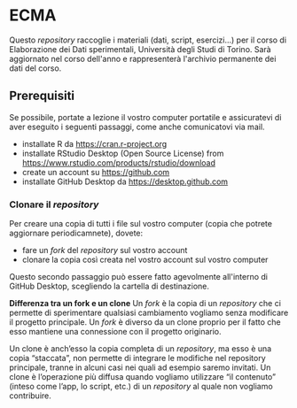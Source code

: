 # ECMA

Questo *repository* raccoglie i materiali (dati, script, esercizi...) per il corso di Elaborazione dei Dati sperimentali, Università degli Studi di Torino.
Sarà aggiornato nel corso dell'anno e rappresenterà l'archivio permanente dei dati del corso.

## Prerequisiti

Se possibile, portate a lezione il vostro computer portatile e assicuratevi di aver eseguito i seguenti passaggi, come anche comunicatovi via mail.
- installate R da https://cran.r-project.org
- installate RStudio Desktop (Open Source License) from https://www.rstudio.com/products/rstudio/download
- create un account su https://github.com
- installate GitHub Desktop da https://desktop.github.com


### Clonare il *repository*

Per creare una copia di tutti i file sul vostro computer (copia che potrete aggiornare periodicamnete), dovete:
- fare un *fork* del *repository* sul vostro account
- clonare la copia così creata nel vostro account sul vostro computer

Questo secondo passaggio può essere fatto agevolmente all'interno di GitHub Desktop, scegliendo la cartella di destinazione.

**Differenza tra un fork e un clone**
Un _fork_ è la copia di un _repository_ che ci permette di sperimentare qualsiasi cambiamento vogliamo senza modificare il progetto principale.
Un _fork_ è diverso da un clone proprio per il fatto che esso mantiene una connessione con il progetto originario.

Un clone è anch’esso la copia completa di un _repository_, ma esso è una copia “staccata”, non permette di integrare le modifiche nel repository principale, tranne in alcuni casi nei quali ad esempio saremo invitati. Un clone è l’operazione più diffusa quando vogliamo utilizzare “il contenuto” (inteso come l’app, lo script, etc.) di un _repository_ al quale non vogliamo contribuire.


